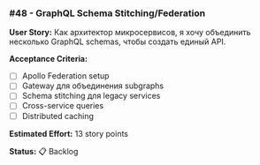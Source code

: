 ### #48 - GraphQL Schema Stitching/Federation

**User Story:**
Как архитектор микросервисов, я хочу объединить несколько GraphQL schemas, чтобы создать единый API.

**Acceptance Criteria:**
- [ ] Apollo Federation setup
- [ ] Gateway для объединения subgraphs
- [ ] Schema stitching для legacy services
- [ ] Cross-service queries
- [ ] Distributed caching

**Estimated Effort:** 13 story points

**Status:** 📋 Backlog